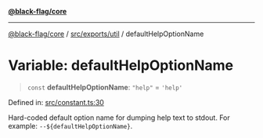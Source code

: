 [**@black-flag/core**](../../../../README.md)

***

[@black-flag/core](../../../../README.md) / [src/exports/util](../README.md) / defaultHelpOptionName

# Variable: defaultHelpOptionName

> `const` **defaultHelpOptionName**: `"help"` = `'help'`

Defined in: [src/constant.ts:30](https://github.com/Xunnamius/black-flag/blob/40d21584fb01de3f46f2fedf60011594304c55d4/src/constant.ts#L30)

Hard-coded default option name for dumping help text to stdout. For example:
`--${defaultHelpOptionName}`.
